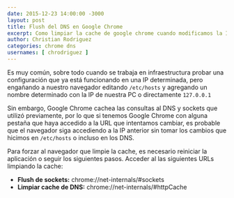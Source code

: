 ```yaml
---
date: 2015-12-23 14:00:00 -3000
layout: post
title: Flush del DNS en Google Chrome
excerpt: Como limpiar la cache de google chrome cuando modificamos la IP de un sitio
author: Christian Rodriguez
categories: chrome dns
usernames: [ chrodriguez ]
---
```

Es muy común, sobre todo cuando se trabaja en infraestructura probar una configuración que ya está funcionando en una IP <!-- more -->determinada, pero engañando a nuestro navegador editando `/etc/hosts` y agregando un nombre determinado con la IP de nuestra PC o directamente `127.0.0.1`


Sin embargo, Google Chrome cachea las consultas al DNS y sockets que utilizó previamente, por lo que si tenemos Google Chrome con alguna pestaña que haya accedido a la URL que intentamos cambiar, es probable que el navegador siga accediendo a la IP anterior sin tomar los cambios que hicimos en `/etc/hosts` o incluso en los DNS.

Para forzar al navegador que limpie la cache, es necesario reiniciar la aplicación o seguir los siguientes pasos. Acceder al las siguientes URLs limpiando la cache:

* **Flush de sockets:** chrome://net-internals/#sockets
* **Limpiar cache de DNS:** chrome://net-internals/#httpCache

